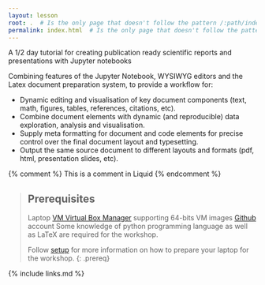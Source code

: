 ```yaml
---
layout: lesson
root: .  # Is the only page that doesn't follow the pattern /:path/index.html
permalink: index.html  # Is the only page that doesn't follow the pattern /:path/index.html
---
```


A 1/2 day tutorial for creating publication ready scientific reports and presentations with Jupyter notebooks

Combining features of the Jupyter Notebook, WYSIWYG editors and the Latex document preparation system, to provide a workflow for:

- Dynamic editing and visualisation of key document components (text, math, figures, tables, references, citations, etc).
- Combine document elements with dynamic (and reproducible) data exploration, analysis and visualisation.
- Supply meta formatting for document and code elements for precise control over the final document layout and typesetting.
- Output the same source document to different layouts and formats (pdf, html, presentation slides, etc).

<!-- this is an html comment -->

{% comment %} This is a comment in Liquid {% endcomment %}

> ## Prerequisites
>
> Laptop
> [VM Virtual Box Manager](https://www.oracle.com/technetwork/server-storage/virtualbox/downloads/index.html) supporting 64-bits VM images
> [Github](https://github.com/) account
> Some knowledge of python programming language as well as LaTeX are required for the
> workshop.
>
> Follow [setup](setup.html) for more information on how to prepare your laptop for the
> workshop.
{: .prereq}

{% include links.md %}
